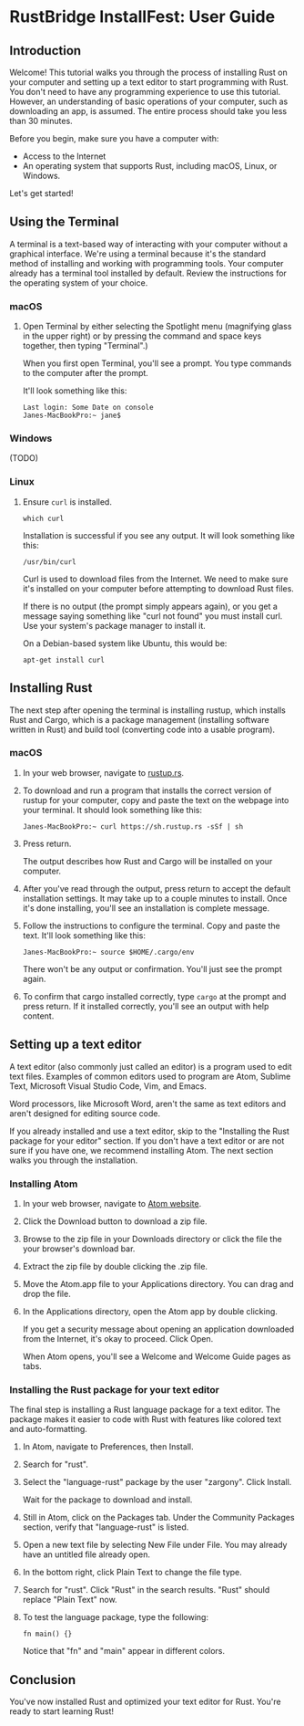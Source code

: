 # RustBridge InstallFest: User Guide

## Introduction

Welcome!
This tutorial walks you through the process of installing Rust on your computer and setting up a text editor to start programming with Rust.
You don't need to have any programming experience to use this tutorial.
However, an understanding of basic operations of your computer, such as downloading an app, is assumed.
The entire process should take you less than 30 minutes.

Before you begin, make sure you have a computer with:

* Access to the Internet
* An operating system that supports Rust, including macOS, Linux, or Windows.

Let's get started!

## Using the Terminal

A terminal is a text-based way of interacting with your computer without a graphical interface.
We're using a terminal because it's the standard method of installing and working with programming tools.
Your computer already has a terminal tool installed by default.
Review the instructions for the operating system of your choice.

### macOS

1.  Open Terminal by either selecting the Spotlight menu (magnifying glass in the upper right) or by pressing the command and space keys together, then typing "Terminal".)

    When you first open Terminal, you'll see a prompt.
    You type commands to the computer after the prompt.

    It'll look something like this:

    ```
    Last login: Some Date on console
    Janes-MacBookPro:~ jane$
    ```

### Windows

(TODO)

### Linux

1.  Ensure `curl` is installed.

    ```
    which curl
    ```

    Installation is successful if you see any output.
    It will look something like this:

    ```
    /usr/bin/curl
    ```

    Curl is used to download files from the Internet.
    We need to make sure it's installed on your computer before attempting to download Rust files.

    If there is no output (the prompt simply appears again), or you get a message saying something like "curl not found" you must install curl.
    Use your system's package manager to install it.

    On a Debian-based system like Ubuntu, this would be:

    ```
    apt-get install curl
    ```

## Installing Rust

The next step after opening the terminal is installing rustup, which installs Rust and Cargo, which is a package management (installing software written in Rust) and build tool (converting code into a usable program).

### macOS

1.  In your web browser, navigate to [rustup.rs](https://rustup.rs).

2.  To download and run a program that installs the correct version of rustup for your computer, copy and paste the text on the webpage into your terminal.
It should look something like this:

    ```
    Janes-MacBookPro:~ curl https://sh.rustup.rs -sSf | sh
    ```

3.  Press return.

    The output describes how Rust and Cargo will be installed on your computer.

4.   After you've read through the output, press return to accept the default installation settings.
    It may take up to a couple minutes to install.
    Once it's done installing, you'll see an installation is complete message.

5.  Follow the instructions to configure the terminal.
    Copy and paste the text.
    It'll look something like this:

    ```
    Janes-MacBookPro:~ source $HOME/.cargo/env
    ```

    There won't be any output or confirmation. You'll just see the prompt again.

6.  To confirm that cargo installed correctly, type `cargo` at the prompt and press return.
    If it installed correctly, you'll see an output with help content.

## Setting up a text editor

A text editor (also commonly just called an editor) is a program used to edit text files.
Examples of common editors used to program are Atom, Sublime Text, Microsoft Visual Studio Code, Vim, and Emacs.

Word processors, like Microsoft Word, aren't the same as text editors and aren't designed for editing source code.

If you already installed and use a text editor, skip to the "Installing the Rust package for your editor" section.
If you don't have a text editor or are not sure if you have one, we recommend installing Atom.
The next section walks you through the installation.

### Installing Atom

1.  In your web browser, navigate to [Atom website](https://atom.io).

2.  Click the Download button to download a zip file.

3.  Browse to the zip file in your Downloads directory or click the file the your browser's download bar.

4.  Extract the zip file by double clicking the .zip file.

5.  Move the Atom.app file to your Applications directory.
    You can drag and drop the file.

6.  In the Applications directory, open the Atom app by double clicking.

    If you get a security message about opening an application downloaded from the Internet, it's okay to proceed. Click Open.

    When Atom opens, you'll see a Welcome and Welcome Guide pages as tabs.

### Installing the Rust package for your text editor

The final step is installing a Rust language package for a text editor.
The package makes it easier to code with Rust with features like colored text and auto-formatting.

1.  In Atom, navigate to Preferences, then Install.

2.  Search for "rust".

3.  Select the "language-rust" package by the user "zargony".
    Click Install.

    Wait for the package to download and install.

4.  Still in Atom, click on the Packages tab.
    Under the Community Packages section, verify that "language-rust" is listed.

5.  Open a new text file by selecting New File under File.
    You may already have an untitled file already open.

6.  In the bottom right, click Plain Text to change the file type.

7.  Search for "rust".
    Click "Rust" in the search results.
    "Rust" should replace "Plain Text" now.

8.  To test the language package, type the following:

    ```
    fn main() {}
    ```

    Notice that "fn" and "main" appear in different colors.

## Conclusion

You've now installed Rust and optimized your text editor for Rust.
You're ready to start learning Rust!
